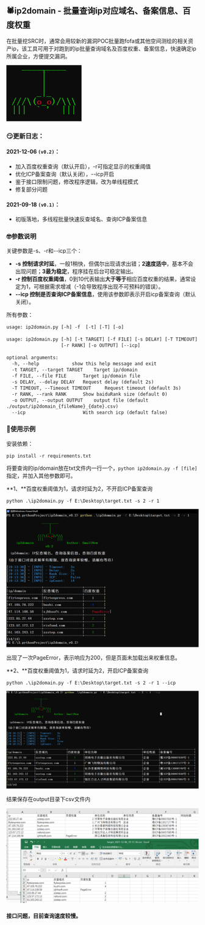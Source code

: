 ## 🕷ip2domain - 批量查询ip对应域名、备案信息、百度权重

在批量挖SRC时，通常会用较新的漏洞POC批量跑fofa或其他空间测绘的相关资产ip，该工具可用于对跑到的ip批量查询域名及百度权重、备案信息，快速确定ip所属企业，方便提交漏洞。

![image-20211206192632179](README.assets/image-20211206192632179.png)

### 😏更新日志：

#### **2021-12-06 `(v0.2)`：**

-   加入百度权重查询（默认开启），-r可指定显示的权重阈值
-   优化ICP备案查询（默认关闭），--icp开启
-   鉴于接口限制问题，修改程序逻辑，改为单线程模式
-   修复部分问题

#### **2021-09-18 `(v0.1)`：**

-   初版落地，多线程批量快速反查域名、查询ICP备案信息

### 🤓参数说明

关键参数是-s、-r和--icp三个：

-   **-s 控制请求时延**，一般1稍快，但偶尔出现请求出错；**2速度适中**，基本不会出现问题；**3最为稳定**，程序挂在后台可稳定输出。
-   **-r 控制百度权重阈值**，0到10代表输出**大于等于**相应百度权重的结果，通常设定为1，可根据需求增减（-1会导致程序出现不可预料的错误）。
-   **--icp 控制是否查询ICP备案信息**，使用该参数即表示开启icp备案查询（默认关闭）。

所有参数：

```
usage: ip2domain.py [-h] -f  [-t] [-T] [-o]

usage: ip2domain.py [-h] [-t TARGET] [-f FILE] [-s DELAY] [-T TIMEOUT]
                    [-r RANK] [-o OUTPUT] [--icp]

optional arguments:
  -h, --help            show this help message and exit
  -t TARGET, --target TARGET 	Target ip/domain
  -f FILE, --file FILE  	Target ip/domain file
  -s DELAY, --delay DELAY 	Request delay (default 2s)
  -T TIMEOUT, --Timeout TIMEOUT 	Request timeout (default 3s)
  -r RANK, --rank RANK  	Show baiduRank size (default 0)
  -o OUTPUT, --output OUTPUT 	output file (default ./output/ip2domain_{fileName}_{date}.csv)
  --icp                 	With search icp (default false)
```

### 🚩使用示例

安装依赖：

```
pip install -r requirements.txt
```

将要查询的ip/domain放在txt文件内一行一个，`python ip2domain.py -f [file]` 指定，并加入其他参数即可。

**1、**百度权重阈值为1，请求时延为2，不开启ICP备案查询

```
python .\ip2domain.py -f E:\Desktop\target.txt -s 2 -r 1
```

![image_2021-12-06_19-15-09](README.assets/image_2021-12-06_19-15-09.png)

出现了一次PageError，表示响应为200，但是页面未加载出来权重信息。

**2、**百度权重阈值为1，请求时延为2，开启ICP备案查询

```
python .\ip2domain.py -f E:\Desktop\target.txt -s 2 -r 1 --icp
```

![image_2021-12-06_19-18-11](README.assets/image_2021-12-06_19-18-11.png)

结果保存在output目录下csv文件内

![image-20211206194416974](README.assets/image-20211206194416974.png)

#### 接口问题，目前查询速度较慢。

